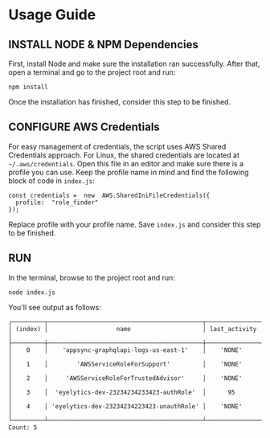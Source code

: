 # Usage Guide
## INSTALL NODE & NPM Dependencies
First, install Node and make sure the installation ran successfully. After that, open a terminal and go to the project root and run:

    npm install
Once the installation has finished, consider this step to be finished.

## CONFIGURE AWS Credentials
For easy management of credentials, the script uses AWS Shared Credentials approach. For Linux, the shared credentials are located at `~/.aws/credentials`. Open this file in an editor and make sure there is a profile you can use. Keep the profile name in mind and find the following block of code in `index.js`:

    const credentials =  new  AWS.SharedIniFileCredentials({
      profile:  "role_finder"
    });
Replace profile with your profile name. Save `index.js` and consider this step to be finished.

## RUN
In the terminal, browse to the project root and run:

    node index.js

You'll see output as follows:

    ┌─────────┬───────────────────────────────────────────┬───────────────┐
    │ (index) │                   name                    │ last_activity │
    ├─────────┼───────────────────────────────────────────┼───────────────┤
    │    0    │    'appsync-graphqlapi-logs-us-east-1'    │    'NONE'     │
    │    1    │        'AWSServiceRoleForSupport'         │    'NONE'     │
    │    2    │     'AWSServiceRoleForTrustedAdvisor'     │    'NONE'     │
    │    3    │  'eyelytics-dev-23234234233423-authRole'  │      95       │
    │    4    │ 'eyelytics-dev-23234234223423-unauthRole' │    'NONE'     │
    └─────────┴───────────────────────────────────────────┴───────────────┘
    Count: 5
